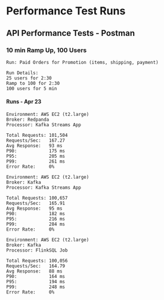 # Performance Test Runs

## API Performance Tests - Postman

### 10 min Ramp Up, 100 Users

```
Run: Paid Orders for Promotion (items, shipping, payment)

Run Details: 
25 users for 2:30
Ramp to 100 for 2:30
100 users for 5 min
```

#### Runs - Apr 23 

```
Environment: AWS EC2 (t2.large)
Broker: Redpanda
Processor: Kafka Streams App

Total Requests: 101,504
Requests/Sec:   167.27
Avg Response:   93 ms
P90:            175 ms
P95:            205 ms
P99:            261 ms
Error Rate:     0%
```

```
Environment: AWS EC2 (t2.large)
Broker: Kafka
Processor: Kafka Streams App

Total Requests: 100,657
Requests/Sec:   165.91
Avg Response:   95 ms
P90:            182 ms
P95:            216 ms
P99:            284 ms
Error Rate:     0%
```

```
Environment: AWS EC2 (t2.large)
Broker: Kafka
Processor: FlinkSQL Job

Total Requests: 100,056
Requests/Sec:   164.79
Avg Response:   88 ms
P90:            164 ms
P95:            194 ms
P99:            248 ms
Error Rate:     0%
```